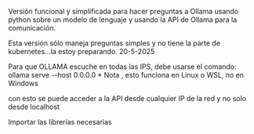 Versión funcional y simplificada para hacer preguntas a Ollama usando python sobre un modelo de lenguaje y usando la API de Ollama para la comunicación.

Esta versión sólo maneja preguntas simples y no tiene la parte de kubernetes...la estoy preparando. 20-5-2025

Para que OLLAMA escuche en todas las IPS, debe usarse el comando: ollama serve --host 0.0.0.0 * Nota , esto funciona en Linux o WSL, no en Windows

con esto se puede acceder a la API desde cualquier IP de la red y no solo desde localhost

Importar las librerías necesarias
